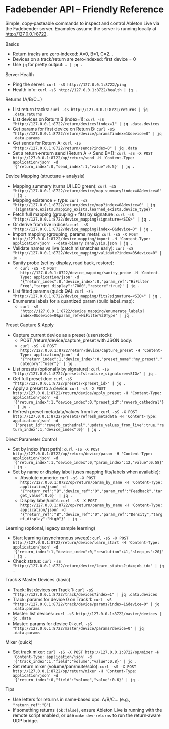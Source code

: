 # Fadebender API – Friendly Reference

Simple, copy‑pasteable commands to inspect and control Ableton Live via the Fadebender server. Examples assume the server is running locally at http://127.0.0.1:8722.

Basics
- Return tracks are zero‑indexed: A=0, B=1, C=2…
- Devices on a track/return are zero‑indexed: first device = 0
- Use `jq` for pretty output: `… | jq .`

Server Health
- Ping the server: `curl -sS http://127.0.0.1:8722/ping`
- Health info: `curl -sS http://127.0.0.1:8722/health | jq .`

Returns (A/B/C…)
- List return tracks: `curl -sS http://127.0.0.1:8722/returns | jq .data.returns`
- List devices on Return B (index=1): `curl -sS "http://127.0.0.1:8722/return/devices?index=1" | jq .data.devices`
- Get params for first device on Return B: `curl -sS "http://127.0.0.1:8722/return/device/params?index=1&device=0" | jq .data.params`
- Get sends for Return A: `curl -sS "http://127.0.0.1:8722/return/sends?index=0" | jq .data`
- Set a return→return send (Return A → Send B=1): `curl -sS -X POST http://127.0.0.1:8722/op/return/send -H 'Content-Type: application/json' -d '{"return_index":0,"send_index":1,"value":0.5}' | jq .`

Device Mapping (structure + analysis)
- Mapping summary (turns UI LED green): `curl -sS "http://127.0.0.1:8722/return/device/map_summary?index=0&device=0" | jq .`
- Mapping existence + type: `curl -sS "http://127.0.0.1:8722/return/device/map?index=0&device=0" | jq '{signature,exists,mapping_exists,learned_exists,device_type}'`
- Fetch full mapping (grouping + fits) by signature: `curl -sS "http://127.0.0.1:8722/device_mapping?signature=<SIG>" | jq .`
- Or derive from live indices: `curl -sS "http://127.0.0.1:8722/device_mapping?index=0&device=0" | jq .`
- Import mapping (grouping, params_meta): `curl -sS -X POST http://127.0.0.1:8722/device_mapping/import -H 'Content-Type: application/json' --data-binary @analysis.json | jq .`
- Validate names vs live (catch mismatches early): `curl -sS "http://127.0.0.1:8722/device_mapping/validate?index=0&device=0" | jq .`
- Sanity probe (set by display, read back, restore):
  - `curl -sS -X POST http://127.0.0.1:8722/device_mapping/sanity_probe -H 'Content-Type: application/json' -d '{"return_index":0,"device_index":0,"param_ref":"HiFilter Freq","target_display":"7000","restore":true}' | jq .`
- List fitted params (quick QA): `curl -sS "http://127.0.0.1:8722/device_mapping/fits?signature=<SIG>" | jq .`
- Enumerate labels for a quantized param (build label_map):
  - `curl -sS "http://127.0.0.1:8722/device_mapping/enumerate_labels?index=0&device=0&param_ref=HiFilter%20Type" | jq .`

Preset Capture & Apply
- Capture current device as a preset (user/stock):
  - POST /return/device/capture_preset with JSON body:
  - `curl -sS -X POST http://127.0.0.1:8722/return/device/capture_preset -H 'Content-Type: application/json' -d '{"return_index":1,"device_index":0,"preset_name":"my_preset","category":"user"}' | jq .`
- List presets (optionally by signature): `curl -sS "http://127.0.0.1:8722/presets?structure_signature=<SIG>" | jq .`
- Get full preset doc: `curl -sS "http://127.0.0.1:8722/presets/<preset_id>" | jq .`
- Apply a preset to a device: `curl -sS -X POST http://127.0.0.1:8722/return/device/apply_preset -H 'Content-Type: application/json' -d '{"return_index":1,"device_index":0,"preset_id":"reverb_cathedral"}' | jq .`
- Refresh preset metadata/values from live: `curl -sS -X POST http://127.0.0.1:8722/presets/refresh_metadata -H 'Content-Type: application/json' -d '{"preset_id":"reverb_cathedral","update_values_from_live":true,"return_index":1,"device_index":0}' | jq .`

Direct Parameter Control
- Set by index (fast path): `curl -sS -X POST http://127.0.0.1:8722/op/return/device/param -H 'Content-Type: application/json' -d '{"return_index":1,"device_index":0,"param_index":12,"value":0.58}' | jq .`
- Set by name or display label (uses mapping fits/labels when available):
  - Absolute numeric: `curl -sS -X POST http://127.0.0.1:8722/op/return/param_by_name -H 'Content-Type: application/json' -d '{"return_ref":"B","device_ref":"0","param_ref":"Feedback","target_value":0.6}' | jq .`
  - Display label/units: `curl -sS -X POST http://127.0.0.1:8722/op/return/param_by_name -H 'Content-Type: application/json' -d '{"return_ref":"B","device_ref":"0","param_ref":"Density","target_display":"High"}' | jq .`

Learning (optional, legacy sample learning)
- Start learning (asynchronous sweep): `curl -sS -X POST http://127.0.0.1:8722/return/device/learn_start -H 'Content-Type: application/json' -d '{"return_index":1,"device_index":0,"resolution":41,"sleep_ms":20}' | jq .`
- Check status: `curl -sS "http://127.0.0.1:8722/return/device/learn_status?id=<job_id>" | jq .`

Track & Master Devices (basic)
- Track: list devices on Track 1: `curl -sS "http://127.0.0.1:8722/track/devices?index=1" | jq .data.devices`
- Track: params for device 0 on Track 1: `curl -sS "http://127.0.0.1:8722/track/device/params?index=1&device=0" | jq .data.params`
- Master: list devices: `curl -sS http://127.0.0.1:8722/master/devices | jq .data`
- Master: params for device 0: `curl -sS "http://127.0.0.1:8722/master/device/params?device=0" | jq .data.params`

Mixer (quick)
- Set track mixer: `curl -sS -X POST http://127.0.0.1:8722/op/mixer -H 'Content-Type: application/json' -d '{"track_index":1,"field":"volume","value":0.8}' | jq .`
- Set return mixer (volume/pan/mute/solo): `curl -sS -X POST http://127.0.0.1:8722/op/return/mixer -H 'Content-Type: application/json' -d '{"return_index":0,"field":"volume","value":0.6}' | jq .`

Tips
- Use letters for returns in name‑based ops: A/B/C… (e.g., `"return_ref":"B"`).
- If something returns `{ok:false}`, ensure Ableton Live is running with the remote script enabled, or use `make dev-returns` to run the return‑aware UDP bridge.
